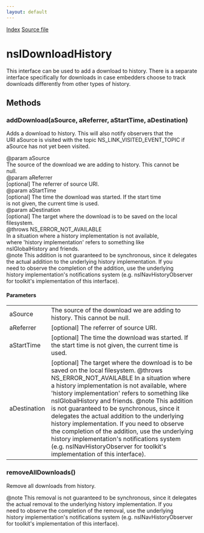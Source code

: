 ```yaml
---
layout: default
---
```

<div id='links'><a href="../index.html">Index</a>
<a href="http://dxr.mozilla.org/mozilla-central/source/docshell/base/nsIDownloadHistory.idl">Source file</a>
</div>

# nsIDownloadHistory #
  
This interface can be used to add a download to history.  There is a separate  
interface specifically for downloads in case embedders choose to track  
downloads differently from other types of history.  
  

## Methods ##

### addDownload(aSource, aReferrer, aStartTime, aDestination) ###
  
Adds a download to history.  This will also notify observers that the  
URI aSource is visited with the topic NS_LINK_VISITED_EVENT_TOPIC if  
aSource has not yet been visited.  
  
@param aSource  
       The source of the download we are adding to history.  This cannot be  
       null.  
@param aReferrer  
       [optional] The referrer of source URI.  
@param aStartTime  
       [optional] The time the download was started.  If the start time  
       is not given, the current time is used.  
@param aDestination  
       [optional] The target where the download is to be saved on the local  
       filesystem.  
@throws NS_ERROR_NOT_AVAILABLE  
        In a situation where a history implementation is not available,  
        where 'history implementation' refers to something like  
        nsIGlobalHistory and friends.  
@note This addition is not guaranteed to be synchronous, since it delegates  
      the actual addition to the underlying history implementation.  If you  
      need to observe the completion of the addition, use the underlying  
      history implementation's notifications system (e.g. nsINavHistoryObserver  
      for toolkit's implementation of this interface).  
  

#### Parameters ####

<table>

<tr>
<td>aSource</td>
<td>       The source of the download we are adding to history.  This cannot be  
       null.  
</td>
</tr>

<tr>
<td>aReferrer</td>
<td>       [optional] The referrer of source URI.  
</td>
</tr>

<tr>
<td>aStartTime</td>
<td>       [optional] The time the download was started.  If the start time  
       is not given, the current time is used.  
</td>
</tr>

<tr>
<td>aDestination</td>
<td>       [optional] The target where the download is to be saved on the local  
       filesystem.  
@throws NS_ERROR_NOT_AVAILABLE  
        In a situation where a history implementation is not available,  
        where 'history implementation' refers to something like  
        nsIGlobalHistory and friends.  
@note This addition is not guaranteed to be synchronous, since it delegates  
      the actual addition to the underlying history implementation.  If you  
      need to observe the completion of the addition, use the underlying  
      history implementation's notifications system (e.g. nsINavHistoryObserver  
      for toolkit's implementation of this interface).  
</td>
</tr>

</table>

### removeAllDownloads() ###
  
Remove all downloads from history.  
  
@note This removal is not guaranteed to be synchronous, since it delegates  
      the actual removal to the underlying history implementation.  If you  
      need to observe the completion of the removal, use the underlying  
      history implementation's notifications system (e.g. nsINavHistoryObserver  
      for toolkit's implementation of this interface).  
  
